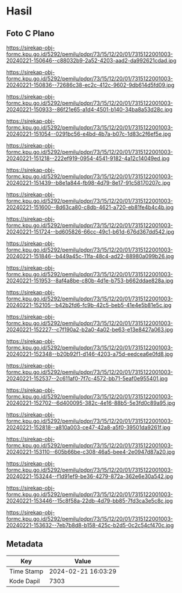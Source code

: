 # Hasil

## Foto C Plano

https://sirekap-obj-formc.kpu.go.id/5292/pemilu/pdpr/73/15/12/20/01/7315122001003-20240221-150646--c88032b9-2a52-4203-aad2-da992621cdad.jpg

https://sirekap-obj-formc.kpu.go.id/5292/pemilu/pdpr/73/15/12/20/01/7315122001003-20240221-150836--72686c38-ec2c-412c-9602-9db614d5fd09.jpg

https://sirekap-obj-formc.kpu.go.id/5292/pemilu/pdpr/73/15/12/20/01/7315122001003-20240221-150933--86f21e65-a1d4-4501-b140-34ba8a53d28c.jpg

https://sirekap-obj-formc.kpu.go.id/5292/pemilu/pdpr/73/15/12/20/01/7315122001003-20240221-151054--0291bc56-e4bd-4b7a-b07c-1d83c2f6ef5e.jpg

https://sirekap-obj-formc.kpu.go.id/5292/pemilu/pdpr/73/15/12/20/01/7315122001003-20240221-151218--222ef919-0954-4541-9182-4a12c14049ed.jpg

https://sirekap-obj-formc.kpu.go.id/5292/pemilu/pdpr/73/15/12/20/01/7315122001003-20240221-151439--b8e1a844-fb98-4d79-8e17-91c58170207c.jpg

https://sirekap-obj-formc.kpu.go.id/5292/pemilu/pdpr/73/15/12/20/01/7315122001003-20240221-151600--8d63ca80-c8db-4621-a720-eb81fe4b4c4b.jpg

https://sirekap-obj-formc.kpu.go.id/5292/pemilu/pdpr/73/15/12/20/01/7315122001003-20240221-151724--bd605826-66cc-49c1-b61d-676d367dd542.jpg

https://sirekap-obj-formc.kpu.go.id/5292/pemilu/pdpr/73/15/12/20/01/7315122001003-20240221-151846--b449a45c-11fa-48c4-ad22-88980a099b26.jpg

https://sirekap-obj-formc.kpu.go.id/5292/pemilu/pdpr/73/15/12/20/01/7315122001003-20240221-151953--8af4a8be-c80b-4d1e-b753-b662ddae828a.jpg

https://sirekap-obj-formc.kpu.go.id/5292/pemilu/pdpr/73/15/12/20/01/7315122001003-20240221-152105--b42b2fd6-fc9b-42c5-beb5-41e4e5b81e5c.jpg

https://sirekap-obj-formc.kpu.go.id/5292/pemilu/pdpr/73/15/12/20/01/7315122001003-20240221-152227--c7f190a2-b2a0-4a02-be63-e13e8427a063.jpg

https://sirekap-obj-formc.kpu.go.id/5292/pemilu/pdpr/73/15/12/20/01/7315122001003-20240221-152348--b20b92f1-d146-4203-a75d-eedcea6e0fd8.jpg

https://sirekap-obj-formc.kpu.go.id/5292/pemilu/pdpr/73/15/12/20/01/7315122001003-20240221-152537--2c611af0-7f7c-4572-bb71-5eaf0e955401.jpg

https://sirekap-obj-formc.kpu.go.id/5292/pemilu/pdpr/73/15/12/20/01/7315122001003-20240221-152702--6d400095-382c-4e16-88b5-5e3fd0c89a95.jpg

https://sirekap-obj-formc.kpu.go.id/5292/pemilu/pdpr/73/15/12/20/01/7315122001003-20240221-152818--a810a003-ce47-42a8-a5f0-39501da9261f.jpg

https://sirekap-obj-formc.kpu.go.id/5292/pemilu/pdpr/73/15/12/20/01/7315122001003-20240221-153110--605b66be-c308-46a5-bee4-2e0947d87a20.jpg

https://sirekap-obj-formc.kpu.go.id/5292/pemilu/pdpr/73/15/12/20/01/7315122001003-20240221-153244--f1d91ef9-be36-4279-872a-362e6e30a542.jpg

https://sirekap-obj-formc.kpu.go.id/5292/pemilu/pdpr/73/15/12/20/01/7315122001003-20240221-153446--15c8f58a-22db-4d79-bb85-7fd3ca3e5c8c.jpg

https://sirekap-obj-formc.kpu.go.id/5292/pemilu/pdpr/73/15/12/20/01/7315122001003-20240221-153632--7eb7b8d8-b158-425c-b2d5-0c2c54cf470c.jpg


## Metadata

| Key        | Value               |
| ---------- | ------------------- |
| Time Stamp | 2024-02-21 16:03:29 |
| Kode Dapil | 7303                |



